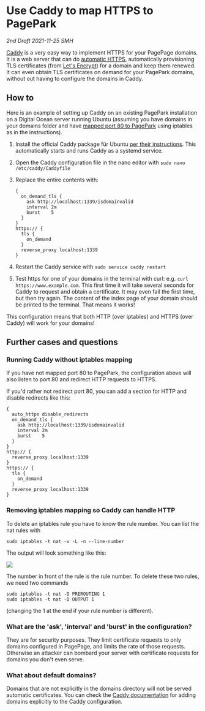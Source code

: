 # Use Caddy to map HTTPS to PagePark

<i>2nd Draft 2021-11-25 SMH</i>

<a href="https://caddyserver.com/">Caddy</a> is a very easy way to implement HTTPS for your PagePage domains. It is a web server that can do <a href="https://caddyserver.com/docs/automatic-https">automatic HTTPS</a>, automatically provisioning TLS certificates (from <a href="https://letsencrypt.org/">Let's Encrypt</a>) for a domain and keep them renewed. It can even obtain TLS certificates on demand for your PagePark domains, without out having to configure the domains in Caddy. 

## How to

Here is an example of setting up Caddy on an existing PagePark installation on a Digital Ocean server running Ubuntu (assuming you have domains in your domains folder and have <a href="https://github.com/scripting/pagePark#mapping-port-80-to-1339">mapped port 80 to PagePark</a> using iptables as in the instructions).

1. Install the official Caddy package für Ubuntu <a href="https://caddyserver.com/docs/install#debian-ubuntu-raspbian">per their instructions</a>.  This automatically starts and runs Caddy as a systemd service.

1. Open the Caddy configuration file in the nano editor with `sudo nano /etc/caddy/Caddyfile`

1. Replace the entire contents with: 

   ```
   {
     on_demand_tls {
       ask http://localhost:1339/isdomainvalid
       interval 2m
       burst    5
     }
   }
   https:// {
     tls {
       on_demand
     }
     reverse_proxy localhost:1339
   }
   ```

1. Restart the Caddy service with `sudo service caddy restart`

1. Test https for one of your domains in the terminal with curl: e.g. `curl https://www.example.com`. This first time it will take several seconds for Caddy to request and obtain a certificate. It may even fail the first time, but then try again. The content of the index page of your domain should be printed to the terminal. That means it works!

This configuration means that both HTTP (over iptables) and HTTPS (over Caddy) will work for your domains!

## Further cases and questions

### Running Caddy without iptables mapping

If you have not mapped port 80 to PagePark, the configuration above will also listen to port 80 and redirect HTTP requests to HTTPS. 



If you'd rather not redirect port 80, you can add a section for HTTP and disable redirects like this:

   ```
   {
     auto_https disable_redirects
     on_demand_tls {
       ask http://localhost:1339/isdomainvalid
       interval 2m
       burst    5
     }
   }
   http:// {
     reverse_proxy localhost:1339
   }
   https:// {
     tls {
       on_demand
     }
     reverse_proxy localhost:1339
   }
   ```

### Removing iptables mapping so Caddy can handle HTTP

To delete an iptables rule you have to know the rule number. You can list the nat rules with

`sudo iptables -t nat -v -L -n --line-number`

The output will look something like this:

![](https://res.cloudinary.com/papascott/image/upload/v1637840426/TujSanB1nu0Bdelbge96Lr4UlGgFO7jV6D5Jc9VX.jpg)

The number in front of the rule is the rule number. To delete these two rules, we need two commands  

```
sudo iptables -t nat -D PREROUTING 1
sudo iptables -t nat -D OUTPUT 1
```

(changing the 1 at the end if your rule number is different).

### What are the 'ask', 'interval' and 'burst' in the configuration?

They are for security purposes. They limit certificate requests to only domains configured in PagePage, and limits the rate of those requests. Otherwise an attacker can bombard your server with certificate requests for domains you don't even serve. 

### What about default domains?

Domains that are not explicitly in the domains directory will not be served automatic certificates. You can check the <a href="https://caddyserver.com/docs/">Caddy documentation</a> for adding domains explicitly to the Caddy configuration.

